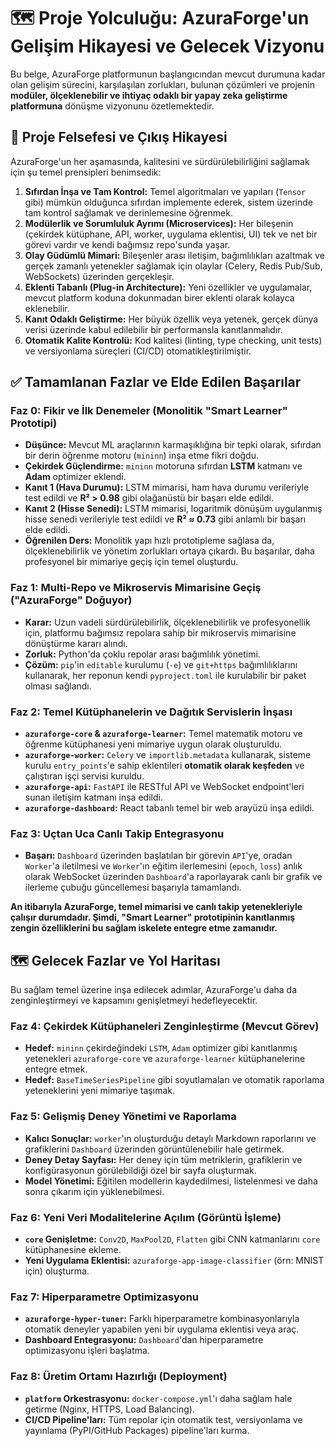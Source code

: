 # 🗺️ Proje Yolculuğu: AzuraForge'un Gelişim Hikayesi ve Gelecek Vizyonu

Bu belge, AzuraForge platformunun başlangıcından mevcut durumuna kadar olan gelişim sürecini, karşılaşılan zorlukları, bulunan çözümleri ve projenin **modüler, ölçeklenebilir ve ihtiyaç odaklı bir yapay zeka geliştirme platformuna** dönüşme vizyonunu özetlemektedir.

## 🎯 Proje Felsefesi ve Çıkış Hikayesi

AzuraForge'un her aşamasında, kalitesini ve sürdürülebilirliğini sağlamak için şu temel prensipleri benimsedik:

1.  **Sıfırdan İnşa ve Tam Kontrol:** Temel algoritmaları ve yapıları (`Tensor` gibi) mümkün olduğunca sıfırdan implemente ederek, sistem üzerinde tam kontrol sağlamak ve derinlemesine öğrenmek.
2.  **Modülerlik ve Sorumluluk Ayrımı (Microservices):** Her bileşenin (çekirdek kütüphane, API, worker, uygulama eklentisi, UI) tek ve net bir görevi vardır ve kendi bağımsız repo'sunda yaşar.
3.  **Olay Güdümlü Mimari:** Bileşenler arası iletişim, bağımlılıkları azaltmak ve gerçek zamanlı yetenekler sağlamak için olaylar (Celery, Redis Pub/Sub, WebSockets) üzerinden gerçekleşir.
4.  **Eklenti Tabanlı (Plug-in Architecture):** Yeni özellikler ve uygulamalar, mevcut platform koduna dokunmadan birer eklenti olarak kolayca eklenebilir.
5.  **Kanıt Odaklı Geliştirme:** Her büyük özellik veya yetenek, gerçek dünya verisi üzerinde kabul edilebilir bir performansla kanıtlanmalıdır.
6.  **Otomatik Kalite Kontrolü:** Kod kalitesi (linting, type checking, unit tests) ve versiyonlama süreçleri (CI/CD) otomatikleştirilmiştir.

## ✅ Tamamlanan Fazlar ve Elde Edilen Başarılar

### Faz 0: Fikir ve İlk Denemeler (Monolitik "Smart Learner" Prototipi)

*   **Düşünce:** Mevcut ML araçlarının karmaşıklığına bir tepki olarak, sıfırdan bir derin öğrenme motoru (`mininn`) inşa etme fikri doğdu.
*   **Çekirdek Güçlendirme:** `mininn` motoruna sıfırdan **LSTM** katmanı ve **Adam** optimizer eklendi.
*   **Kanıt 1 (Hava Durumu):** LSTM mimarisi, ham hava durumu verileriyle test edildi ve **R² > 0.98** gibi olağanüstü bir başarı elde edildi.
*   **Kanıt 2 (Hisse Senedi):** LSTM mimarisi, logaritmik dönüşüm uygulanmış hisse senedi verileriyle test edildi ve **R² ≈ 0.73** gibi anlamlı bir başarı elde edildi.
*   **Öğrenilen Ders:** Monolitik yapı hızlı prototipleme sağlasa da, ölçeklenebilirlik ve yönetim zorlukları ortaya çıkardı. Bu başarılar, daha profesyonel bir mimariye geçiş için temel oluşturdu.

### Faz 1: Multi-Repo ve Mikroservis Mimarisine Geçiş ("AzuraForge" Doğuyor)

*   **Karar:** Uzun vadeli sürdürülebilirlik, ölçeklenebilirlik ve profesyonellik için, platformu bağımsız repolara sahip bir mikroservis mimarisine dönüştürme kararı alındı.
*   **Zorluk:** Python'da çoklu repolar arası bağımlılık yönetimi.
*   **Çözüm:** `pip`'in `editable` kurulumu (`-e`) ve `git+https` bağımlılıklarını kullanarak, her reponun kendi `pyproject.toml` ile kurulabilir bir paket olması sağlandı.

### Faz 2: Temel Kütüphanelerin ve Dağıtık Servislerin İnşası

*   **`azuraforge-core` & `azuraforge-learner`:** Temel matematik motoru ve öğrenme kütüphanesi yeni mimariye uygun olarak oluşturuldu.
*   **`azuraforge-worker`:** `Celery` ve `importlib.metadata` kullanarak, sisteme kurulu `entry_points`'e sahip eklentileri **otomatik olarak keşfeden** ve çalıştıran işçi servisi kuruldu.
*   **`azuraforge-api`:** `FastAPI` ile RESTful API ve WebSocket endpoint'leri sunan iletişim katmanı inşa edildi.
*   **`azuraforge-dashboard`:** React tabanlı temel bir web arayüzü inşa edildi.

### Faz 3: Uçtan Uca Canlı Takip Entegrasyonu

*   **Başarı:** `Dashboard` üzerinden başlatılan bir görevin `API`'ye, oradan `Worker`'a iletilmesi ve `Worker`'ın eğitim ilerlemesini (`epoch`, `loss`) anlık olarak WebSocket üzerinden `Dashboard`'a raporlayarak canlı bir grafik ve ilerleme çubuğu güncellemesi başarıyla tamamlandı.

**An itibarıyla AzuraForge, temel mimarisi ve canlı takip yetenekleriyle çalışır durumdadır. Şimdi, "Smart Learner" prototipinin kanıtlanmış zengin özelliklerini bu sağlam iskelete entegre etme zamanıdır.**

## 🗺️ Gelecek Fazlar ve Yol Haritası

Bu sağlam temel üzerine inşa edilecek adımlar, AzuraForge'u daha da zenginleştirmeyi ve kapsamını genişletmeyi hedefleyecektir.

### Faz 4: Çekirdek Kütüphaneleri Zenginleştirme (Mevcut Görev)
*   **Hedef:** `mininn` çekirdeğindeki `LSTM`, `Adam` optimizer gibi kanıtlanmış yetenekleri `azuraforge-core` ve `azuraforge-learner` kütüphanelerine entegre etmek.
*   **Hedef:** `BaseTimeSeriesPipeline` gibi soyutlamaları ve otomatik raporlama yeteneklerini yeni mimariye taşımak.

### Faz 5: Gelişmiş Deney Yönetimi ve Raporlama
*   **Kalıcı Sonuçlar:** `worker`'ın oluşturduğu detaylı Markdown raporlarını ve grafiklerini `Dashboard` üzerinden görüntülenebilir hale getirmek.
*   **Deney Detay Sayfası:** Her deney için tüm metriklerin, grafiklerin ve konfigürasyonun görülebildiği özel bir sayfa oluşturmak.
*   **Model Yönetimi:** Eğitilen modellerin kaydedilmesi, listelenmesi ve daha sonra çıkarım için yüklenebilmesi.

### Faz 6: Yeni Veri Modalitelerine Açılım (Görüntü İşleme)
*   **`core` Genişletme:** `Conv2D`, `MaxPool2D`, `Flatten` gibi CNN katmanlarını `core` kütüphanesine ekleme.
*   **Yeni Uygulama Eklentisi:** `azuraforge-app-image-classifier` (örn: MNIST için) oluşturma.

### Faz 7: Hiperparametre Optimizasyonu
*   **`azuraforge-hyper-tuner`:** Farklı hiperparametre kombinasyonlarıyla otomatik deneyler yapabilen yeni bir uygulama eklentisi veya araç.
*   **Dashboard Entegrasyonu:** `Dashboard`'dan hiperparametre optimizasyonu işleri başlatma.

### Faz 8: Üretim Ortamı Hazırlığı (Deployment)
*   **`platform` Orkestrasyonu:** `docker-compose.yml`'ı daha sağlam hale getirme (Nginx, HTTPS, Load Balancing).
*   **CI/CD Pipeline'ları:** Tüm repolar için otomatik test, versiyonlama ve yayınlama (PyPI/GitHub Packages) pipeline'ları kurma.